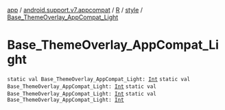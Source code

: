 [app](../../../index.md) / [android.support.v7.appcompat](../../index.md) / [R](../index.md) / [style](index.md) / [Base_ThemeOverlay_AppCompat_Light](.)

# Base_ThemeOverlay_AppCompat_Light

`static val Base_ThemeOverlay_AppCompat_Light: `[`Int`](https://kotlinlang.org/api/latest/jvm/stdlib/kotlin/-int/index.html)
`static val Base_ThemeOverlay_AppCompat_Light: `[`Int`](https://kotlinlang.org/api/latest/jvm/stdlib/kotlin/-int/index.html)
`static val Base_ThemeOverlay_AppCompat_Light: `[`Int`](https://kotlinlang.org/api/latest/jvm/stdlib/kotlin/-int/index.html)
`static val Base_ThemeOverlay_AppCompat_Light: `[`Int`](https://kotlinlang.org/api/latest/jvm/stdlib/kotlin/-int/index.html)